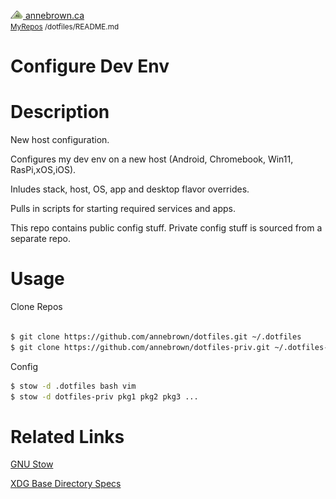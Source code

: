<!-- Basic Github README.MD Header -->
<p width="100%">
  <div width="25%">
    <a href="https://annebrown.ca" aligh="left">
      <img src="img/logo.svg" width="20"/> 
      annebrown.ca
    </a>
  </div>
  <div width="75%">
    <small>
      <a href="https://github.com/annebrown/?tab=repositories">MyRepos</a>
      /dotfiles/README.md
    </small>
  </div>
</p>
<!-- End of Header -->




# Configure Dev Env


# Description

New host configuration.  

Configures my dev env on a new host (Android, Chromebook, Win11, RasPi,xOS,iOS).   

Inludes stack, host, OS, app and desktop flavor overrides. 

Pulls in scripts for starting required services and apps.   

This repo contains public config stuff.  Private config stuff is sourced from a separate repo.

# Usage

Clone Repos

```bash

$ git clone https://github.com/annebrown/dotfiles.git ~/.dotfiles
$ git clone https://github.com/annebrown/dotfiles-priv.git ~/.dotfiles-priv

```
Config

```bash
$ stow -d .dotfiles bash vim
$ stow -d dotfiles-priv pkg1 pkg2 pkg3 ...
```

# Related Links

[GNU Stow](https://www.gnu.org/software/stow/)

[XDG Base Directory Specs](https://specifications.freedesktop.org/basedir-spec/basedir-spec-0.8.html)
